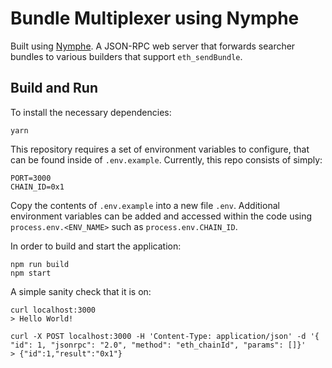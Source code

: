 # Bundle Multiplexer using Nymphe

Built using [Nymphe](https://github.com/0xTaker/nymphe). A JSON-RPC web server that forwards searcher bundles to various builders that support `eth_sendBundle`.
## Build and Run

To install the necessary dependencies:
```
yarn
```

This repository requires a set of environment variables to configure, that can be found inside of `.env.example`. Currently, this repo consists of simply:
```
PORT=3000
CHAIN_ID=0x1
```
Copy the contents of `.env.example` into a new file `.env`. Additional environment variables can be added and accessed within the code using `process.env.<ENV_NAME>` such as `process.env.CHAIN_ID`.

In order to build and start the application:
```
npm run build
npm start

```

A simple sanity check that it is on:
```
curl localhost:3000
> Hello World!

curl -X POST localhost:3000 -H 'Content-Type: application/json' -d '{ "id": 1, "jsonrpc": "2.0", "method": "eth_chainId", "params": []}'
> {"id":1,"result":"0x1"}
```